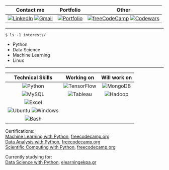 | Contact me | Portfolio | Other |
| :--: | :--: | :--: |
| [![LinkedIn](https://user-images.githubusercontent.com/95504963/158077464-634cc024-9ca3-4503-9721-f5e21987a028.png)](https://www.linkedin.com/in/nikos-bounatsos "LinkedIn") [![Gmail](https://user-images.githubusercontent.com/95504963/158077560-5592dd1d-b417-4231-bd15-02239eeb4a48.png)](nikos.bounatsos@gmail.com "Gmail")| [![Portfolio](https://user-images.githubusercontent.com/95504963/158079248-933a4663-4fe4-4bf1-9d4b-dedf04920599.png)](https://github.com/Nick-Bounatsos/Data-Analysis-Portfolio "Portfolio") | [![freeCodeCamp](https://user-images.githubusercontent.com/95504963/158078581-543aab80-b7b9-4ff4-a21f-4ea3b450005b.png)](https://www.freecodecamp.org/niko_boun "freeCodeCamp") [![Codewars](https://user-images.githubusercontent.com/95504963/158077599-96389e08-7eb4-4e31-a3e7-871ef6bd741a.png)](https://www.codewars.com/users/Nick-Bounatsos "Codewars") |

___

```
$ ls -1 interests/
```
- Python
- Data Science
- Machine Learning
- Linux

___
| Technical Skills | Working on | Will work on |
| :--: | :--: | :--: |
| ![Python](https://user-images.githubusercontent.com/95504963/158077657-19e0e9c5-5db8-436b-98aa-312e759fd8cd.png "Python") | ![TensorFlow](https://user-images.githubusercontent.com/95504963/158077901-01d58f4f-bdc6-47cd-a8bd-863d320fa168.png "TensorFlow") | ![MongoDB](https://user-images.githubusercontent.com/95504963/158078333-b363bfb8-8a5d-49c4-8f0a-6667695bc875.png "MongoDB") |
| ![MySQL](https://user-images.githubusercontent.com/95504963/158077673-406c9981-47ad-45a4-a8c4-759f032bb1a8.png "MySQL") | ![Tableau](https://user-images.githubusercontent.com/95504963/162568737-3b575b36-4d8f-4162-b9c9-4602d3f8e8c0.png "Tableau") | ![Hadoop](https://user-images.githubusercontent.com/95504963/163052412-41f28031-239f-4bb0-853e-5312818635a7.png "Hadoop") |
| ![Excel](https://user-images.githubusercontent.com/95504963/158078044-2d64e1ad-3a60-4040-9183-b683639399e3.png "MS Excel") |  |  |
| ![Ubuntu](https://user-images.githubusercontent.com/95504963/158078112-4010f44b-421f-430e-a805-71a9d0120e5a.png "Ubuntu") ![Windows](https://user-images.githubusercontent.com/95504963/162569409-66117766-4e18-4642-9528-d908f3a5594b.png "Windows") |  |  |
| ![Bash](https://user-images.githubusercontent.com/95504963/162569121-368bb887-bb42-4156-b887-f1b7de794bfb.png "Bash") |  |  |

Certifications:  
[Machine Learning with Python](https://www.freecodecamp.org/certification/niko_boun/machine-learning-with-python-v7), [freecodecamp.org](https://www.freecodecamp.org/)  
[Data Analysis with Python](https://www.freecodecamp.org/certification/niko_boun/data-analysis-with-python-v7), [freecodecamp.org](https://www.freecodecamp.org/)  
[Scientific Computing with Python](https://www.freecodecamp.org/certification/niko_boun/scientific-computing-with-python-v7), [freecodecamp.org](https://www.freecodecamp.org/)  

Currently studying for:  
[Data Science with Python](https://elearningekpa.gr/courses/data-science-with-python), [elearningekpa.gr](https://elearningekpa.gr/)  
